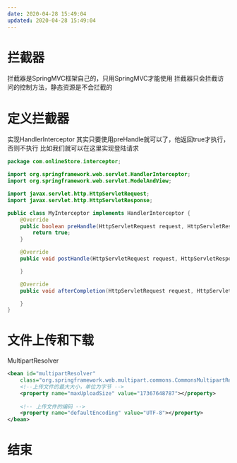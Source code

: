 ```yaml
---
date: 2020-04-28 15:49:04
updated: 2020-04-28 15:49:04
---
```


# 拦截器
拦截器是SpringMVC框架自己的，只用SpringMVC才能使用
拦截器只会拦截访问的控制方法，静态资源是不会拦截的

# 定义拦截器
实现HandlerInterceptor
其实只要使用preHandle就可以了，他返回true才执行，否则不执行
比如我们就可以在这里实现登陆请求
```java
package com.onlineStore.interceptor;

import org.springframework.web.servlet.HandlerInterceptor;
import org.springframework.web.servlet.ModelAndView;

import javax.servlet.http.HttpServletRequest;
import javax.servlet.http.HttpServletResponse;

public class MyInterceptor implements HandlerInterceptor {
    @Override
    public boolean preHandle(HttpServletRequest request, HttpServletResponse response, Object handler) throws Exception {
        return true;
    }

    @Override
    public void postHandle(HttpServletRequest request, HttpServletResponse response, Object handler, ModelAndView modelAndView) throws Exception {

    }

    @Override
    public void afterCompletion(HttpServletRequest request, HttpServletResponse response, Object handler, Exception ex) throws Exception {

    }
}
```

# 文件上传和下载
MultipartResolver
```xml
<bean id="multipartResolver"
    class="org.springframework.web.multipart.commons.CommonsMultipartResolver">
    <!--上传文件的最大大小，单位为字节 --> 
    <property name="maxUploadSize" value="17367648787"></property>
     
    <!-- 上传文件的编码 -->
    <property name="defaultEncoding" value="UTF-8"></property>
</bean>
```

# 结束